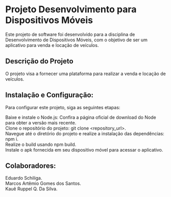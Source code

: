 # Projeto Desenvolvimento para Dispositivos Móveis

Este projeto de software foi desenvolvido para a disciplina de Desenvolvimento de Dispositivos Móveis, com o objetivo de ser um aplicativo para venda e locação de veículos.

## Descrição do Projeto
O projeto visa a fornecer uma plataforma para realizar a venda e locação de veículos.

## Instalação e Configuração:
Para configurar este projeto, siga as seguintes etapas:

Baixe e instale o Node.js: Confira a página oficial de download do Node para obter a versão mais recente.  
Clone o repositório do projeto: git clone <repository_url>.  
Navegue até o diretório do projeto e realize a instalação das dependências: npm i.  
Realize o build usando npm build.  
Instale o apk fornecida em seu dispositivo móvel para acessar o aplicativo.
  
## Colaboradores:  
Eduardo Schiliga.  
Marcos Artêmio Gomes dos Santos.  
Kauê Ruppel Q. Da Silva. 